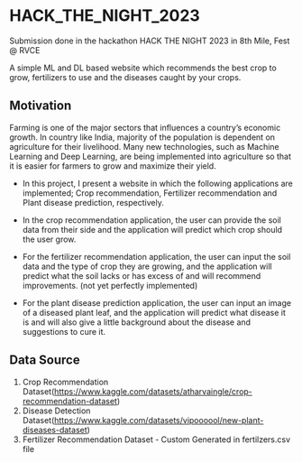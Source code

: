 # HACK_THE_NIGHT_2023
Submission done in the hackathon HACK THE NIGHT 2023 in 8th Mile, Fest @ RVCE

A simple ML and DL based website which recommends the best crop to grow, fertilizers to use and the diseases caught by your crops.

## Motivation
Farming is one of the major sectors that influences a country’s economic growth. In country like India, majority of the population is dependent on agriculture for their livelihood. Many new technologies, such as Machine Learning and Deep Learning, are being implemented into agriculture so that it is easier for farmers to grow and maximize their yield.

* In this project, I present a website in which the following applications are implemented; Crop recommendation, Fertilizer recommendation and Plant disease prediction, respectively.

* In the crop recommendation application, the user can provide the soil data from their side and the application will predict which crop should the user grow.

* For the fertilizer recommendation application, the user can input the soil data and the type of crop they are growing, and the application will predict what the soil lacks or has excess of and will recommend improvements. (not yet perfectly implemented)

* For the plant disease prediction application, the user can input an image of a diseased plant leaf, and the application will predict what disease it is and will also give a little background about the disease and suggestions to cure it.

## Data Source

1. Crop Recommendation Dataset(https://www.kaggle.com/datasets/atharvaingle/crop-recommendation-dataset)
2. Disease Detection Dataset(https://www.kaggle.com/datasets/vipoooool/new-plant-diseases-dataset)
3. Fertilizer Recommendation Dataset - Custom Generated in fertilzers.csv file




